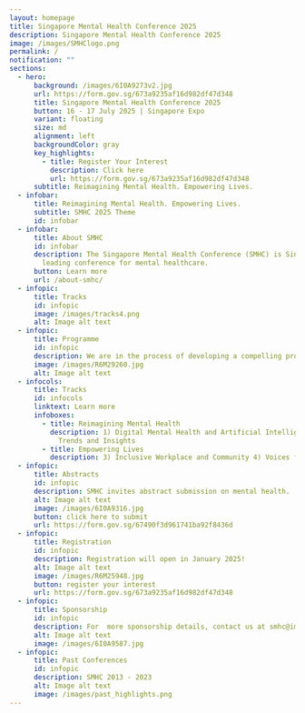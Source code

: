 ```yaml
---
layout: homepage
title: Singapore Mental Health Conference 2025
description: Singapore Mental Health Conference 2025
image: /images/SMHClogo.png
permalink: /
notification: ""
sections:
  - hero:
      background: /images/6I0A9273v2.jpg
      url: https://form.gov.sg/673a9235af16d982df47d348
      title: Singapore Mental Health Conference 2025
      button: 16 - 17 July 2025 | Singapore Expo
      variant: floating
      size: md
      alignment: left
      backgroundColor: gray
      key_highlights:
        - title: Register Your Interest
          description: Click here
          url: https://form.gov.sg/673a9235af16d982df47d348
      subtitle: Reimagining Mental Health. Empowering Lives.
  - infobar:
      title: Reimagining Mental Health. Empowering Lives.
      subtitle: SMHC 2025 Theme
      id: infobar
  - infobar:
      title: About SMHC
      id: infobar
      description: The Singapore Mental Health Conference (SMHC) is Singapore's
        leading conference for mental healthcare.
      button: Learn more
      url: /about-smhc/
  - infopic:
      title: Tracks
      id: infopic
      image: /images/tracks4.png
      alt: Image alt text
  - infopic:
      title: Programme
      id: infopic
      description: We are in the process of developing a compelling programme.
      image: /images/R6M29260.jpg
      alt: Image alt text
  - infocols:
      title: Tracks
      id: infocols
      linktext: Learn more
      infoboxes:
        - title: Reimagining Mental Health
          description: 1) Digital Mental Health and Artificial Intelligence  2) Emerging
            Trends and Insights
        - title: Empowering Lives
          description: 3) Inclusive Workplace and Community 4) Voices from the Community
  - infopic:
      title: Abstracts
      id: infopic
      description: SMHC invites abstract submission on mental health.
      alt: Image alt text
      image: /images/6I0A9316.jpg
      button: click here to submit
      url: https://form.gov.sg/67490f3d961741ba92f8436d
  - infopic:
      title: Registration
      id: infopic
      description: Registration will open in January 2025!
      alt: Image alt text
      image: /images/R6M25948.jpg
      button: register your interest
      url: https://form.gov.sg/673a9235af16d982df47d348
  - infopic:
      title: Sponsorship
      id: infopic
      description: For  more sponsorship details, contact us at smhc@imh.com.sg
      alt: Image alt text
      image: /images/6I0A9587.jpg
  - infopic:
      title: Past Conferences
      id: infopic
      description: SMHC 2013 - 2023
      alt: Image alt text
      image: /images/past_highlights.png
---
```


